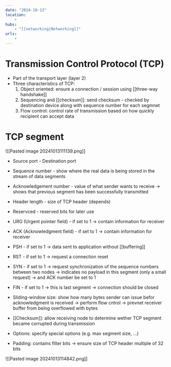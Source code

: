 ```yaml
---
date: "2024-10-13"
location: 
    - 
hubs: 
    - "[[networking|Networking]]"
urls:
    - 
---
```


# Transmission Control Protocol (TCP)
+ Part of the transport layer (layer 2)
+ Three characteristics of TCP:
    1. Object oriented: ensure a connection / session using [[three-way handshake]]
    2. Sequencing and [[checksum]]: send checksum - checked by destination device along with sequence number for each segmnet
    3. Flow control: control rate of transmission based on how quickly recipient can accept data


# TCP segment
![[Pasted image 20241013111139.png]]
+ Source port - Destination port
+ Sequence number - show where the real data is being stored in the stream of data segments
+ Acknowledgement number - value of what sender wants to receive -> shows that previous segment has been successfully transmitted
+ Header length - size of TCP header (depends)
+ Reservced - reserved bits for later use

+ URG (Urgent pointer field) - if set to 1 -> contain information for receiver
+ ACK (Acknowledgment field) - if set to 1 -> contain information for receiver
+ PSH - if set to 1 -> data sent to application without [[buffering]]
+ RST - if set to 1 -> request a connection reset
+ SYN - if set to 1 -> request synchronization of the sequence numbers between two nodes -> indicates no payload in this segment (only a small request) -> and ACK number be set to 1
+ FIN - if set to 1 -> this is last segment -> connection should be closed

+ Sliding-window size: show how many bytes sender can issue befor acknowledgment is received
-> perform flow cntrol -> prevnet receiver buffer from being overflowed with bytes
+ [[Checksum]]: allow receiving node to determine wether TCP segment became corrupted during transmission
+ Options: specify special options (e.g. max segment size, ...)
+ Padding: contains filter bits -> ensure size of TCP header multiple of 32 bits

![[Pasted image 20241013114842.png]]